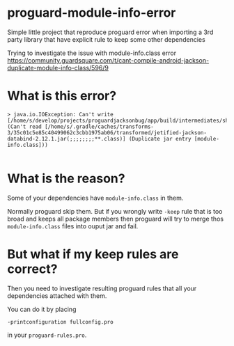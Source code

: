 # proguard-module-info-error
Simple little project that reproduce proguard error when importing a 3rd party library that have explicit rule to keep some other dependencies

Trying to investigate the issue with module-info.class error https://community.guardsquare.com/t/cant-compile-android-jackson-duplicate-module-info-class/596/9

# What is this error?
```
> java.io.IOException: Can't write [/home/s/develop/projects/proguardjacksonbug/app/build/intermediates/shrunk_jar/release/minified.jar] (Can't read [/home/s/.gradle/caches/transforms-3/35c01c5e85c40499062c3cbb1975ab06/transformed/jetified-jackson-databind-2.12.1.jar(;;;;;;;;**.class)] (Duplicate jar entry [module-info.class]))


```
# What is the reason?
Some of your dependencies have `module-info.class` in them. 

Normally proguard skip them. But if you wrongly write `-keep` rule that is too broad and keeps all package members then proguard will try to merge thos `module-info.class` files into ouput jar and fail.

# But what if my keep rules are correct?
Then you need to investigate resulting proguard rules that all your dependencies attached with them.

You can do it by placing 
```
-printconfiguration fullconfig.pro
```
in your `proguard-rules.pro`.

